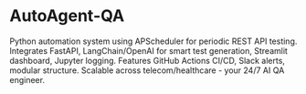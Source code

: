 # AutoAgent-QA
 Python automation system using APScheduler for periodic REST API testing. Integrates FastAPI, LangChain/OpenAI for smart test generation, Streamlit dashboard, Jupyter logging. Features GitHub Actions CI/CD, Slack alerts, modular structure. Scalable across telecom/healthcare - your 24/7 AI QA engineer.
